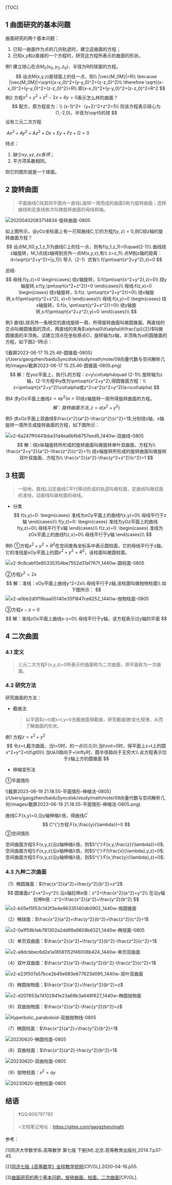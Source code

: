 [TOC]

## 1 曲面研究的基本问题

曲面研究的两个基本问题：

1. 已知一曲面作为点的几何轨迹时，建立这曲面的方程；
2. 已知x,y和z直接的一个方程时，研究这方程所表示的曲面的形状。



例1 建立球心在点$M_0(x_0,y_0,z_0)$、半径为R的球面的方程。
$$
设点M(x,y,z)是球面上的任一点，则\\
|\vec{M_0M}|=R\\
\because |\vec{M_0M}|=\sqrt{(x-x_0)^2+(y-y_0)^2+(z-z_0)^2}\\
\therefore \sqrt{(x-x_0)^2+(y-y_0)^2+(z-z_0)^2}=R\\
即(x-x_0)^2+(y-y_0)^2+(z-z_0)^2=R^2
$$
例2  方程$x^2+y^2+z^2-2x+4y=0$表示怎么样的曲面？
$$
配方，原方程变为：\\
(x-1)^2+（y+2)^2+z^2=5\\
则该方程表示球心为(1,-2,0)，半径为\sqrt5的球
$$
设有三元二次方程

​		$Ax^2+Ay^2+Az^2+Dx+Ey+Fz+G=0$

特点：

1. 缺少$xy,yz,zx各项$；
2. 平方项系数相同。

则它的图形就是一个球面。



## 2 旋转曲面

> 平面曲线C绕其同平面内一直线L旋转一周而成的曲面S称为旋转曲面；选择曲线和定直线依次叫做旋转曲面的母线和轴。

![20200402083714834-旋转曲面-0805](/Users/gaogzhen/baiduSyncdisk/study/math/note/08向量代数与空间解析几何/images/20200402083714834-旋转曲面-0805.png)

如上图所示，设yOz坐标面上有一已知曲线C,它的方程$f(y,z)=0$,则C绕z轴的旋转曲面方程？
$$
设点M_1(0,y_1,z_1)为曲线C上的任一点，则有f(y_1,z_1)=0\quad(2-1)\\
曲线绕z轴旋转，M_1点绕z轴得到另外一点M(x,y,z),有\\
z=z_1\\
点M到z轴的距离：d=\sqrt{x^2+y^2}=|y_1|\\
导入（2-1）式有\\
f(\pm\sqrt{x^2+y^2},z)=0
$$


总结:
$$
母线:f(y,z)=0
\begin{cases}
绕z轴旋转，S:f(\pm\sqrt{x^2+y^2},z)=0\\
绕y轴旋转,s:f(y,\pm\sqrt{x^2+z^2})=0
\end{cases}\\
母线:f(z,x)=0
\begin{cases}
绕z轴旋转，S:f(z, \pm\sqrt{x^2+y^2})=0\\
绕x轴旋转,s:f(\pm\sqrt{y^2+z^2}, x)=0
\end{cases}\\
母线:f(x,y)=0
\begin{cases}
绕x轴旋转，S:f(x, \pm\sqrt{y^2+z^2})=0\\
绕y轴旋转,s:f(\pm\sqrt{x^2+z^2},y)=0
\end{cases}\\
$$

例3 直线L绕另外一条相交的直线旋转一周，所得旋转曲面叫做圆锥面。两直线的交点叫做圆锥面的顶点，两直线的夹角$\alpha(0\lt\alpha\lt\frac{\pi}{2})$叫做圆锥面的半顶角。试建立顶点在坐标原点O，旋转轴为z轴，半顶角为$\alpha$的圆锥面的方程，如下图2-1所示：

![截屏2023-06-17 15.25.46-圆锥面-0805](/Users/gaogzhen/baiduSyncdisk/study/math/note/08向量代数与空间解析几何/images/截屏2023-06-17 15.25.46-圆锥面-0805.png)
$$
解：在yoz平面上，执行L的方程：z=y\cot\alpha\quad (2-1)\\
旋转轴为z轴，(2-1)方程中y改为\pm\sqrt{x^2+y^2},得圆锥面方程：\\
z=\pm\sqrt{x^2+y^2}\cot\alpha或z^2=a^2(x^2+y^2)(a=\cot\alpha)
$$


例4 求yOz平面上曲线$z=ay^2(a\gt0)$绕z轴旋转一周所得旋转曲面的方程。
$$
解：旋转曲面方法,z=a(x^2+y^2)
$$


例5 求xOz平面上双曲线$\frac{x^2}{a^2}-\frac{z^2}{c^2}=1$,分别绕z轴，x轴旋转一周所生成旋转曲面的方程，如下图所示：

![v2-6a247ff0441bba31d4ea6bfb8757eed5_1440w-双曲线-0805](/Users/gaogzhen/baiduSyncdisk/study/math/note/08向量代数与空间解析几何/images/v2-6a247ff0441bba31d4ea6bfb8757eed5_1440w-双曲线-0805.webp)
$$
解：绕z纵轴旋转所形成的旋转曲面叫做旋转单叶双曲面，方程为\\
\frac{x^2+y^2}{a^2}-\frac{z^2}{c^2}=1\\
绕x轴旋转所形成的旋转曲面叫做旋转双叶双曲面，方程为\\
\frac{x^2}{a^2}-\frac{y^2+z^2}{c^2}=1
$$


## 3 柱面

> 一般地，直线L沿定曲线C平行移动形成的轨迹叫做柱面，定曲线叫做柱面的准线，动直线叫做柱面的母线。

+ 分类
  $$
  f(x,y)=0:
  \begin{cases}
  准线为xOy平面上的曲线f(x,y)=0\\
  母线平行于z轴
  \end{cases}\\
  f(y,z)=0:
  \begin{cases}
  准线为yOz平面上的曲线f(y,z)=0\\
  母线平行于x轴
  \end{cases}\\
  f(z,x)=0:
  \begin{cases}
  准线为zOx平面上的曲线f(z,x)=0\\
  母线平行于y轴
  \end{cases}\\
  $$
  





例6   ①方程$x^2+y^2=R^2$在空间直角坐标系中表示圆柱面，它的母线平行于z轴，它的准线是xOy平面上的圆$x^2+y^2=R^2$，该柱面叫做圆柱面。

![v2-9c8cabf0e85335354be7552d31af767f_1440w-圆柱面-0805](/Users/gaogzhen/baiduSyncdisk/study/math/note/08向量代数与空间解析几何/images/v2-9c8cabf0e85335354be7552d31af767f_1440w-圆柱面-0805.webp)





②方程$y^2=2x$
$$
解：准线：xOy平面上曲线y^2=2x\\
母线平行于z轴,该柱面叫做抛物柱面\\
如下图所示：
$$
![v2-a0bb2d0f19baa05140e35f1847ce8252_1440w-抛物柱面-0805](/Users/gaogzhen/baiduSyncdisk/study/math/note/08向量代数与空间解析几何/images/v2-a0bb2d0f19baa05140e35f1847ce8252_1440w-抛物柱面-0805.webp)

③方程$x-z=0$
$$
解：准线zOx平面上曲线x-z=0\\
母线平行于y轴，该方程表示过y轴的平面
$$


## 4 二次曲面

### 4.1 定义

> 三元二次方程F(x,y,z)=0所表示的曲面称为二次曲面，把平面称为一次曲面。

### 4.2 研究方法

研究曲面的方法：

+ 截痕法

  > 以平面$z=t(或x=t,y=t)去截曲面得截痕，研究截痕随t变化规律，从而了解曲面的形状。

例1 方程$z=x^2+y^2$
$$
令z=t,截次曲面，当t=0时，的一点(0,0,0);当t\not=0时，得平面上z=t上的圆x^2+y^2=t(t\gt0)\\
当t从0趋向于+\infty时，圆半径趋向于无穷大\\
此方程表示位于z轴上方的圆锥面
$$

+ 伸缩变形法

①平面情形

![截屏2023-06-19 21.18.55-平面情形-伸缩法-0805](/Users/gaogzhen/baiduSyncdisk/study/math/note/08向量代数与空间解析几何/images/截屏2023-06-19 21.18.55-平面情形-伸缩法-0805.png)

曲线C:F(x,y)=0,沿y轴伸缩$\lambda$倍，得曲线$C^{'}$
$$
C^{'}方程:F(x,\frac{y}{\lambda})=0
$$
②空间情形

空间曲面方程S:F(x,y,z)沿z轴伸缩$\lambda$倍，则$S^{'}:F(x,y,\frac{z}{\lambda})=0$;空间曲面方程S:F(x,y,z)沿x轴伸缩$\lambda$倍，则$S^{'}:F(\frac{x}{\lambda},y,z)=0$;空间曲面方程S:F(x,y,z)沿y轴伸缩$\lambda$倍，则$S^{'}:F(x,\frac{y}{\lambda},z)=0$;

### 4.3 九种二次曲面

（1）椭圆锥面：$\frac{x^2}{a^2}+\frac{y^2}{b^2}=z^2$
$$
圆锥面z^2=x^2+y^2\\
沿x轴拉伸a倍：z^2=\frac{x^2}{a^2}+y^2\\
在沿y轴拉伸b倍：z^2=\frac{x^2}{a^2}+\frac{y^2}{b^2}
$$
![v2-b05e15f53c142f3e4e96335140db0902_1440w-拖圆锥面](/Users/gaogzhen/baiduSyncdisk/study/math/note/08向量代数与空间解析几何/images/v2-b05e15f53c142f3e4e96335140db0902_1440w-拖圆锥面.webp)

（2）椭球面：$\frac{x^2}{a^2}+\frac{y^2}{b^2}+\frac{z^2}{c^2}=1$

![v2-0a1f59b1eb781302a2dd99a9608b6321_1440w-椭球面-0805](/Users/gaogzhen/baiduSyncdisk/study/math/note/08向量代数与空间解析几何/images/v2-0a1f59b1eb781302a2dd99a9608b6321_1440w-椭球面-0805.webp)

（3）单页双曲面：$\frac{x^2}{a^2}+\frac{y^2}{b^2}-\frac{z^2}{c^2}=1$

![v2-a8dcbbec6d2e1a18581152f46008b424_1440w-单页双曲面](/Users/gaogzhen/baiduSyncdisk/study/math/note/08向量代数与空间解析几何/images/v2-a8dcbbec6d2e1a18581152f46008b424_1440w-单页双曲面.webp)

（4）双叶双曲面：$\frac{x^2}{a^2}-\frac{y^2}{b^2}-\frac{z^2}{c^2}=1$

![v2-e23f507a57bce2b45e683e677623d095_1440w-双叶双曲面](/Users/gaogzhen/baiduSyncdisk/study/math/note/08向量代数与空间解析几何/images/v2-e23f507a57bce2b45e683e677623d095_1440w-双叶双曲面.webp)

（5）椭圆抛物面：$\frac{x^2}{a^2}+\frac{y^2}{b^2}=z$

![v2-d207653a74102841e23a69b3a648f627_1440w-椭圆抛物面](/Users/gaogzhen/baiduSyncdisk/study/math/note/08向量代数与空间解析几何/images/v2-d207653a74102841e23a69b3a648f627_1440w-椭圆抛物面.webp)

（6）双曲抛物面：$\frac{x^2}{a^2}-\frac{y^2}{b^2}=z$

![Hyperbolic_paraboloid-双曲抛物线-0805](/Users/gaogzhen/baiduSyncdisk/study/math/note/08向量代数与空间解析几何/images/Hyperbolic_paraboloid-双曲抛物线-0805.webp)

（7）椭圆柱面：$\frac{x^2}{a^2}+\frac{y^2}{b^2}=1$

![20230620-椭圆柱面-0805](/Users/gaogzhen/baiduSyncdisk/study/math/note/08向量代数与空间解析几何/images/20230620-椭圆柱面-0805.jpeg)

（8）双曲柱面：$\frac{x^2}{a^2}-\frac{y^2}{b^2}=1$

![20230620-双曲柱面-0805](/Users/gaogzhen/baiduSyncdisk/study/math/note/08向量代数与空间解析几何/images/20230620-双曲柱面-0805.webp)

（9）抛物柱面：$x^2=ay$

![20230620-抛物柱面-0805](/Users/gaogzhen/baiduSyncdisk/study/math/note/08向量代数与空间解析几何/images/20230620-抛物柱面-0805.jpeg)

## 结语

> :question:QQ:806797785
>
> :star:文档笔记地址：<https://gitee.com/gaogzhen/math>

参考：

[1]同济大学数学系.高等数学 第七版 下册[M].北京:高等教育出版社,2014.7.p37-45.

[2]<a href="https://www.bilibili.com/video/BV1864y1T7Ks">同济七版《高等数学》全程教学视频</a>[CP/OL].2020-04-16.p55.

[3]<a href="https://blog.csdn.net/weixin_46495366/article/details/105261378">曲面研究的两个基本问题、旋转曲面、柱面、二次曲面</a>[CP/OL].